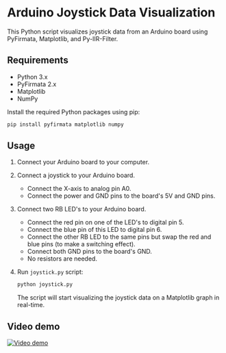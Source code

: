 # Arduino Joystick Data Visualization

This Python script visualizes joystick data from an Arduino board using PyFirmata, Matplotlib, and Py-IIR-Filter.

## Requirements

- Python 3.x
- PyFirmata 2.x
- Matplotlib
- NumPy

Install the required Python packages using pip:

```bash
pip install pyfirmata matplotlib numpy
```

## Usage

1. Connect your Arduino board to your computer.
2. Connect a joystick to your Arduino board.
   - Connect the X-axis to analog pin A0.
   - Connect the power and GND pins to the board's 5V and GND pins.
3. Connect two RB LED's to your Arduino board.
   - Connect the red pin on one of the LED's to digital pin 5.
   - Connect the blue pin of this LED to digital pin 6.
   - Connect the other RB LED to the same pins but swap the red and blue pins (to make a switching effect).
   - Connect both GND pins to the board's GND.
   - No resistors are needed.
4. Run `joystick.py` script:

    ```bash
    python joystick.py
    ```

    The script will start visualizing the joystick data on a Matplotlib graph in real-time.

## Video demo

[![Video demo](https://img.youtube.com/vi/2Z3Z4Z3Z4Z4/0.jpg)](https://www.youtube.com/watch?v=2Z3Z4Z3Z4Z4)
